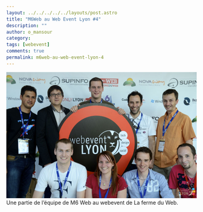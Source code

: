 ```yaml
---
layout: ../../../../../layouts/post.astro
title: "M6Web au Web Event Lyon #4"
description: ""
author: o_mansour
category: 
tags: [webevent]
comments: true  
permalink: m6web-au-web-event-lyon-4
---
```


![Une partie de l’équipe de M6 Web au webevent de La ferme du Web.](m6web-webevent.jpg)
Une partie de l’équipe de M6 Web au webevent de La ferme du Web.


